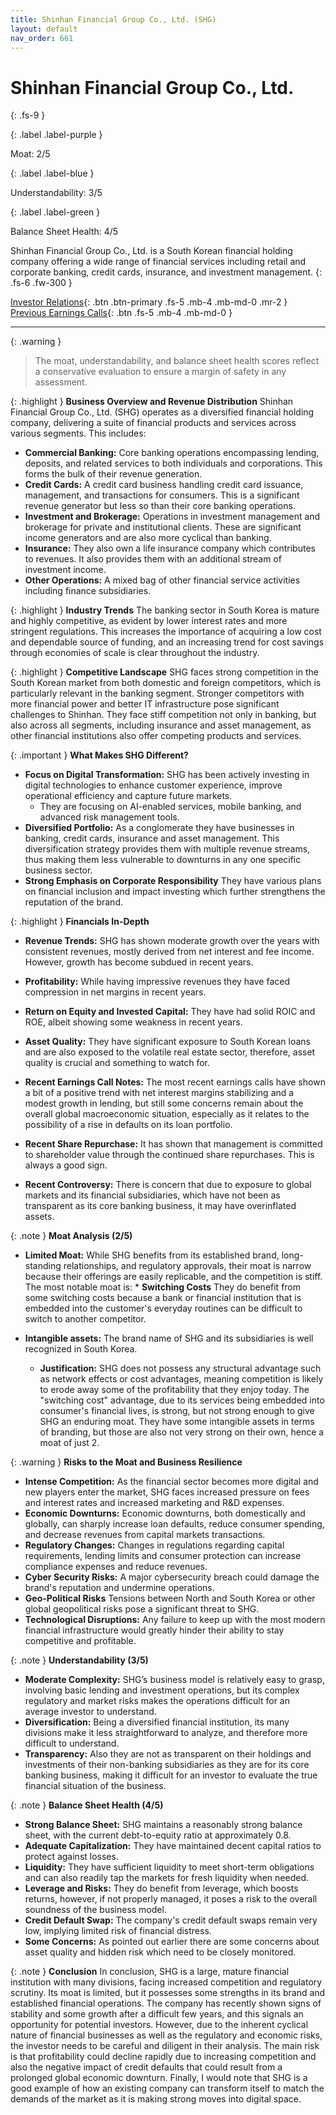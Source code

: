 ```yaml
---
title: Shinhan Financial Group Co., Ltd. (SHG)
layout: default
nav_order: 661
---
```


# Shinhan Financial Group Co., Ltd.
{: .fs-9 }

{: .label .label-purple }

Moat: 2/5

{: .label .label-blue }

Understandability: 3/5

{: .label .label-green }

Balance Sheet Health: 4/5

Shinhan Financial Group Co., Ltd. is a South Korean financial holding company offering a wide range of financial services including retail and corporate banking, credit cards, insurance, and investment management.
{: .fs-6 .fw-300 }

[Investor Relations](https://www.google.com/search?q=SHG+investor+relations){: .btn .btn-primary .fs-5 .mb-4 .mb-md-0 .mr-2 }
[Previous Earnings Calls](https://discountingcashflows.com/company/SHG/transcripts/){: .btn .fs-5 .mb-4 .mb-md-0 }

---

{: .warning }
>The moat, understandability, and balance sheet health scores reflect a conservative evaluation to ensure a margin of safety in any assessment.



{: .highlight }
**Business Overview and Revenue Distribution**
Shinhan Financial Group Co., Ltd. (SHG) operates as a diversified financial holding company, delivering a suite of financial products and services across various segments. This includes:

   * **Commercial Banking:** Core banking operations encompassing lending, deposits, and related services to both individuals and corporations. This forms the bulk of their revenue generation.
   *   **Credit Cards:** A credit card business handling credit card issuance, management, and transactions for consumers. This is a significant revenue generator but less so than their core banking operations.
   *  **Investment and Brokerage:**  Operations in investment management and brokerage for private and institutional clients. These are significant income generators and are also more cyclical than banking.
   * **Insurance:** They also own a life insurance company which contributes to revenues. It also provides them with an additional stream of investment income.
  * **Other Operations:** A mixed bag of other financial service activities including finance subsidiaries.

{: .highlight }
**Industry Trends**
The banking sector in South Korea is mature and highly competitive, as evident by lower interest rates and more stringent regulations. This increases the importance of acquiring a low cost and dependable source of funding, and an increasing trend for cost savings through economies of scale is clear throughout the industry. 

{: .highlight }
**Competitive Landscape**
SHG faces strong competition in the South Korean market from both domestic and foreign competitors, which is particularly relevant in the banking segment. Stronger competitors with more financial power and better IT infrastructure pose significant challenges to Shinhan.
They face stiff competition not only in banking, but also across all segments, including insurance and asset management, as other financial institutions also offer competing products and services.

{: .important }
**What Makes SHG Different?**
  * **Focus on Digital Transformation:** SHG has been actively investing in digital technologies to enhance customer experience, improve operational efficiency and capture future markets.
    * They are focusing on AI-enabled services, mobile banking, and advanced risk management tools.
  * **Diversified Portfolio:** As a conglomerate they have businesses in banking, credit cards, insurance and asset management. This diversification strategy provides them with multiple revenue streams, thus making them less vulnerable to downturns in any one specific business sector.
* **Strong Emphasis on Corporate Responsibility** They have various plans on financial inclusion and impact investing which further strengthens the reputation of the brand.

{: .highlight }
**Financials In-Depth**
  *   **Revenue Trends:** SHG has shown moderate growth over the years with consistent revenues, mostly derived from net interest and fee income. However, growth has become subdued in recent years.
  *   **Profitability:** While having impressive revenues they have faced compression in net margins in recent years.
  *   **Return on Equity and Invested Capital:** They have had solid ROIC and ROE, albeit showing some weakness in recent years.

  *   **Asset Quality:** They have significant exposure to South Korean loans and are also exposed to the volatile real estate sector, therefore, asset quality is crucial and something to watch for.
   *   **Recent Earnings Call Notes:** The most recent earnings calls have shown a bit of a positive trend with net interest margins stabilizing and a modest growth in lending, but still some concerns remain about the overall global macroeconomic situation, especially as it relates to the possibility of a rise in defaults on its loan portfolio.
  *   **Recent Share Repurchase:** It has shown that management is committed to shareholder value through the continued share repurchases. This is always a good sign.
   *   **Recent Controversy:** There is concern that due to exposure to global markets and its financial subsidiaries, which have not been as transparent as its core banking business, it may have overinflated assets.

{: .note }
**Moat Analysis (2/5)**
  *   **Limited Moat:** While SHG benefits from its established brand, long-standing relationships, and regulatory approvals, their moat is narrow because their offerings are easily replicable, and the competition is stiff. The most notable moat is:
    * **Switching Costs**  They do benefit from some switching costs because a bank or financial institution that is embedded into the customer's everyday routines can be difficult to switch to another competitor.
* **Intangible assets:** The brand name of SHG and its subsidiaries is well recognized in South Korea.

  *   **Justification:** SHG does not possess any structural advantage such as network effects or cost advantages, meaning competition is likely to erode away some of the profitability that they enjoy today. The "switching cost" advantage, due to its services being embedded into consumer's financial lives, is strong, but not strong enough to give SHG an enduring moat. They have some intangible assets in terms of branding, but those are also not very strong on their own, hence a moat of just 2.

{: .warning }
**Risks to the Moat and Business Resilience**
  *   **Intense Competition:** As the financial sector becomes more digital and new players enter the market, SHG faces increased pressure on fees and interest rates and increased marketing and R&D expenses.
  *   **Economic Downturns:** Economic downturns, both domestically and globally, can sharply increase loan defaults, reduce consumer spending, and decrease revenues from capital markets transactions.
  *   **Regulatory Changes:** Changes in regulations regarding capital requirements, lending limits and consumer protection can increase compliance expenses and reduce revenues.
  *  **Cyber Security Risks:** A major cybersecurity breach could damage the brand's reputation and undermine operations.
  * **Geo-Political Risks**  Tensions between North and South Korea or other global geopolitical risks pose a significant threat to SHG.
  *   **Technological Disruptions:**  Any failure to keep up with the most modern financial infrastructure would greatly hinder their ability to stay competitive and profitable.

{: .note }
**Understandability (3/5)**
  *  **Moderate Complexity:** SHG’s business model is relatively easy to grasp, involving basic lending and investment operations, but its complex regulatory and market risks makes the operations difficult for an average investor to understand.
   *   **Diversification:** Being a diversified financial institution, its many divisions make it less straightforward to analyze, and therefore more difficult to understand.
  *   **Transparency:** Also they are not as transparent on their holdings and investments of their non-banking subsidiaries as they are for its core banking business, making it difficult for an investor to evaluate the true financial situation of the business.

{: .note }
**Balance Sheet Health (4/5)**
   *   **Strong Balance Sheet:** SHG maintains a reasonably strong balance sheet, with the current debt-to-equity ratio at approximately 0.8.
   *   **Adequate Capitalization:** They have maintained decent capital ratios to protect against losses.
   *   **Liquidity:** They have sufficient liquidity to meet short-term obligations and can also readily tap the markets for fresh liquidity when needed.
   *   **Leverage and Risks:** They do benefit from leverage, which boosts returns, however, if not properly managed, it poses a risk to the overall soundness of the business model.
   *   **Credit Default Swap:** The company's credit default swaps remain very low, implying limited risk of financial distress.
   *  **Some Concerns:** As pointed out earlier there are some concerns about asset quality and hidden risk which need to be closely monitored.

{: .note }
**Conclusion**
In conclusion, SHG is a large, mature financial institution with many divisions, facing increased competition and regulatory scrutiny. Its moat is limited, but it possesses some strengths in its brand and established financial operations. The company has recently shown signs of stability and some growth after a difficult few years, and this signals an opportunity for potential investors. However, due to the inherent cyclical nature of financial businesses as well as the regulatory and economic risks, the investor needs to be careful and diligent in their analysis. The main risk is that profitability could decline rapidly due to increasing competition and also the negative impact of credit defaults that could result from a prolonged global economic downturn. Finally, I would note that SHG is a good example of how an existing company can transform itself to match the demands of the market as it is making strong moves into digital space.